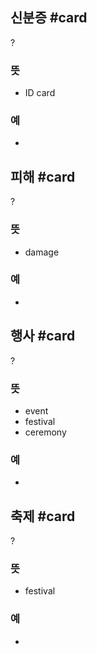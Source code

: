 ## 신분증 #card
?
### 뜻
- ID card
### 예
-
<!--SR:!2024-10-12,38,290-->

## 피해 #card
?
### 뜻
- damage
### 예
-
<!--SR:!2024-09-15,4,210-->

## 행사 #card
?
### 뜻
- event
- festival
- ceremony
### 예
-
<!--SR:!2024-10-01,8,210-->

## 축제 #card
?
### 뜻
- festival
### 예
-
